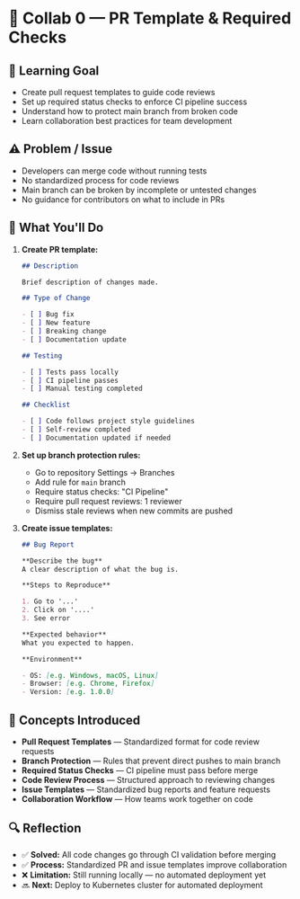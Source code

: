 # 🤝 Collab 0 — PR Template & Required Checks

## 🎯 Learning Goal

- Create pull request templates to guide code reviews
- Set up required status checks to enforce CI pipeline success
- Understand how to protect main branch from broken code
- Learn collaboration best practices for team development

## ⚠️ Problem / Issue

- Developers can merge code without running tests
- No standardized process for code reviews
- Main branch can be broken by incomplete or untested changes
- No guidance for contributors on what to include in PRs

## 🧠 What You'll Do

1. **Create PR template:**

   ```markdown
   ## Description

   Brief description of changes made.

   ## Type of Change

   - [ ] Bug fix
   - [ ] New feature
   - [ ] Breaking change
   - [ ] Documentation update

   ## Testing

   - [ ] Tests pass locally
   - [ ] CI pipeline passes
   - [ ] Manual testing completed

   ## Checklist

   - [ ] Code follows project style guidelines
   - [ ] Self-review completed
   - [ ] Documentation updated if needed
   ```

2. **Set up branch protection rules:**

   - Go to repository Settings → Branches
   - Add rule for `main` branch
   - Require status checks: "CI Pipeline"
   - Require pull request reviews: 1 reviewer
   - Dismiss stale reviews when new commits are pushed

3. **Create issue templates:**

   ```markdown
   ## Bug Report

   **Describe the bug**
   A clear description of what the bug is.

   **Steps to Reproduce**

   1. Go to '...'
   2. Click on '....'
   3. See error

   **Expected behavior**
   What you expected to happen.

   **Environment**

   - OS: [e.g. Windows, macOS, Linux]
   - Browser: [e.g. Chrome, Firefox]
   - Version: [e.g. 1.0.0]
   ```

## 📖 Concepts Introduced

- **Pull Request Templates** — Standardized format for code review requests
- **Branch Protection** — Rules that prevent direct pushes to main branch
- **Required Status Checks** — CI pipeline must pass before merge
- **Code Review Process** — Structured approach to reviewing changes
- **Issue Templates** — Standardized bug reports and feature requests
- **Collaboration Workflow** — How teams work together on code

## 🔍 Reflection

- ✅ **Solved:** All code changes go through CI validation before merging
- ✅ **Process:** Standardized PR and issue templates improve collaboration
- ❌ **Limitation:** Still running locally — no automated deployment yet
- 🔜 **Next:** Deploy to Kubernetes cluster for automated deployment
